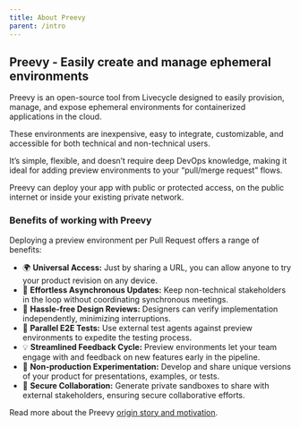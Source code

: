 ```yaml
---
title: About Preevy
parent: /intro
---
```


## Preevy - Easily create and manage ephemeral environments

Preevy is an open-source tool from Livecycle designed to easily provision, manage, and expose ephemeral environments for containerized applications in the cloud.

These environments are inexpensive, easy to integrate, customizable, and accessible for both technical and non-technical users.

It’s simple, flexible, and doesn’t require deep DevOps knowledge, making it ideal for adding preview environments to your “pull/merge request” flows.

Preevy can deploy your app with public or protected access, on the public internet or inside your existing private network.

### Benefits of working with Preevy

Deploying a preview environment per Pull Request offers a range of benefits:

- 🌍 **Universal Access:** Just by sharing a URL, you can allow anyone to try your product revision on any device.
- 📩 **Effortless Asynchronous Updates:** Keep non-technical stakeholders in the loop without coordinating synchronous meetings.
- 🎨 **Hassle-free Design Reviews:** Designers can verify implementation independently, minimizing interruptions.
- 🚀 **Parallel E2E Tests:** Use external test agents against preview environments to expedite the testing process.
- 💡 **Streamlined Feedback Cycle:** Preview environments let your team engage with and feedback on new features early in the pipeline.
- 🧪 **Non-production Experimentation:** Develop and share unique versions of your product for presentations, examples, or tests.
- 🔐 **Secure Collaboration:** Generate private sandboxes to share with external stakeholders, ensuring secure collaborative efforts.

Read more about the Preevy [origin story and motivation](/intro/motivation).
